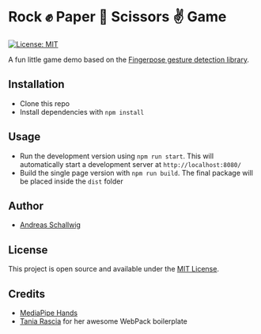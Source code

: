 # Rock ✊ Paper 🤚 Scissors ✌ Game

[![License: MIT](https://img.shields.io/badge/License-MIT-blue.svg)](https://opensource.org/licenses/MIT)

A fun little game demo based on the [Fingerpose gesture detection library](https://github.com/andypotato/fingerpose).

## Installation

- Clone this repo
- Install dependencies with `npm install`

## Usage

- Run the development version using `npm run start`. This will automatically start a development server at `http://localhost:8080/`
- Build the single page version with `npm run build`. The final package will be placed inside the `dist` folder

## Author

- [Andreas Schallwig](https://medium.com/@andreas.schallwig)

## License

This project is open source and available under the [MIT License](LICENSE).

## Credits

- [MediaPipe Hands](https://google.github.io/mediapipe/solutions/hands.html)
- [Tania Rascia](https://github.com/taniarascia/webpack-boilerplate) for her awesome WebPack boilerplate
